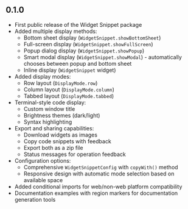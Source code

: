 ## 0.1.0

- First public release of the Widget Snippet package
- Added multiple display methods:
  - Bottom sheet display (`WidgetSnippet.showBottomSheet`)
  - Full-screen display (`WidgetSnippet.showFullScreen`)
  - Popup dialog display (`WidgetSnippet.showPopup`)
  - Smart modal display (`WidgetSnippet.showModal`) - automatically chooses between popup and bottom sheet
  - Inline display (`WidgetSnippet` widget)
- Added display modes:
  - Row layout (`DisplayMode.row`)
  - Column layout (`DisplayMode.column`)
  - Tabbed layout (`DisplayMode.tabbed`)
- Terminal-style code display:
  - Custom window title
  - Brightness themes (dark/light)
  - Syntax highlighting
- Export and sharing capabilities:
  - Download widgets as images
  - Copy code snippets with feedback
  - Export both as a zip file
  - Status messages for operation feedback
- Configuration options:
  - Comprehensive `WidgetSnippetConfig` with `copyWith()` method
  - Responsive design with automatic mode selection based on available space
- Added conditional imports for web/non-web platform compatibility
- Documentation examples with region markers for documentation generation tools